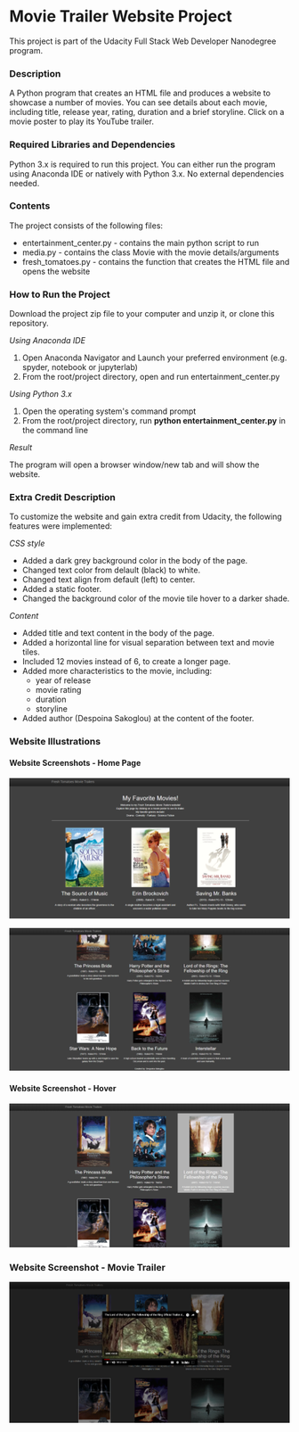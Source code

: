 # Movie Trailer Website Project

This project is part of the Udacity Full Stack Web Developer Nanodegree program.

### Description

A Python program that creates an HTML file and produces a website to showcase a number of movies. You can see details about each movie, including title, release year, rating, duration and a brief storyline. Click on a movie poster to play its YouTube trailer.

### Required Libraries and Dependencies

Python 3.x is required to run this project. You can either run the program using Anaconda IDE or natively with Python 3.x. No external dependencies needed.

### Contents

The project consists of the following files:
* entertainment_center.py - contains the main python script to run
* media.py - contains the class Movie with the movie details/arguments
* fresh_tomatoes.py - contains the function that creates the HTML file and opens the website

### How to Run the Project

Download the project zip file to your computer and unzip it, or clone this repository.

*Using Anaconda IDE*
1. Open Anaconda Navigator and Launch your preferred environment (e.g. spyder, notebook or jupyterlab)
2. From the root/project directory, open and run entertainment_center.py

*Using Python 3.x*
1. Open the operating system's command prompt
2. From the root/project directory, run **python entertainment_center.py** in the command line

*Result*

The program will open a browser window/new tab and will show the website.

### Extra Credit Description

To customize the website and gain extra credit from Udacity, the following features were implemented:

*CSS style*
* Added a dark grey background color in the body of the page.
* Changed text color from delault (black) to white.
* Changed text align from default (left) to center.
* Added a static footer.
* Changed the background color of the movie tile hover to a darker shade.

*Content*
* Added title and text content in the body of the page.
* Added a horizontal line for visual separation between text and movie tiles.
* Included 12 movies instead of 6, to create a longer page.
* Added more characteristics to the movie, including:
  * year of release
  * movie rating
  * duration
  * storyline
* Added author (Despoina Sakoglou) at the content of the footer.

### Website Illustrations

#### Website Screenshots - Home Page

![](/images/mts-home.png)

![](/images/mts-home-dn.png)

#### Website Screenshot - Hover

![](/images/mts-hover.png)

### Website Screenshot - Movie Trailer 

![](/images/mts-trailer.png)
